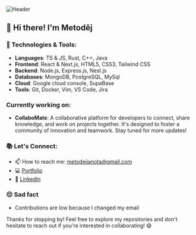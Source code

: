 ![Header](./header.png)

## 👋 Hi there! I'm Metoděj

### 🔧 Technologies & Tools:

- **Languages**: TS & JS, Rust, C++, Java
- **Frontend**: React & Next.js, HTML5, CSS3, Tailwind CSS
- **Backend**: Node.js, Express.js, Nest.js
- **Databases**: MongoDB, PostgreSQL, MySql
- **Cloud**: Google cloud console, SupaBase
- **Tools**: Git, Docker, Vim, VS Code, Jira

### Currently working on:

- **CollaboMate**: A collaborative platform for developers to connect, share knowledge, and work on projects together. It's designed to foster a community of innovation and teamwork. Stay tuned for more updates!

### 📚 Let's Connect:

- 📫 How to reach me: [metodejjanota@gmail.com](mailto:metodejjanota@gmail.com)
- 💻 [Portfolio](https://metodejjanota.space)
- 💼 [LinkedIn](https://www.linkedin.com/in/metod%C4%9Bj-janota)

### 😔 Sad fact

- Contributions are low because I changed my email

Thanks for stopping by! Feel free to explore my repositories and don't hesitate to reach out if you're interested in collaborating! 😄
